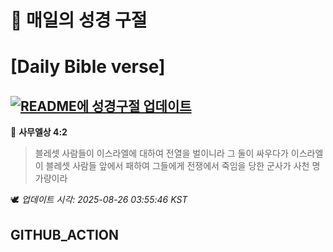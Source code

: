 # 🙏 매일의 성경 구절
# [Daily Bible verse]
## [![README에 성경구절 업데이트](https://github.com/DONGSUKA/first_test/actions/workflows/update-readme-bible.yml/badge.svg)](https://github.com/DONGSUKA/first_test/actions/workflows/update-readme-bible.yml)
<!-- START_BIBLE_VERSE -->
📖 **사무엘상 4:2**
> 블레셋 사람들이 이스라엘에 대하여 전열을 벌이니라 그 둘이 싸우다가 이스라엘이 블레셋 사람들 앞에서 패하여 그들에게 전쟁에서 죽임을 당한 군사가 사천 명 가량이라

🕊️ _업데이트 시각: 2025-08-26 03:55:46 KST_
  <!-- END_BIBLE_VERSE -->
## GITHUB_ACTION
